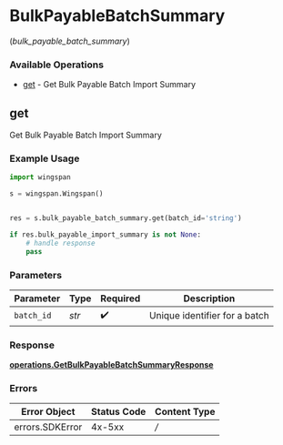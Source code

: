 # BulkPayableBatchSummary
(*bulk_payable_batch_summary*)

### Available Operations

* [get](#get) - Get Bulk Payable Batch Import Summary

## get

Get Bulk Payable Batch Import Summary

### Example Usage

```python
import wingspan

s = wingspan.Wingspan()


res = s.bulk_payable_batch_summary.get(batch_id='string')

if res.bulk_payable_import_summary is not None:
    # handle response
    pass
```

### Parameters

| Parameter                     | Type                          | Required                      | Description                   |
| ----------------------------- | ----------------------------- | ----------------------------- | ----------------------------- |
| `batch_id`                    | *str*                         | :heavy_check_mark:            | Unique identifier for a batch |


### Response

**[operations.GetBulkPayableBatchSummaryResponse](../../models/operations/getbulkpayablebatchsummaryresponse.md)**
### Errors

| Error Object    | Status Code     | Content Type    |
| --------------- | --------------- | --------------- |
| errors.SDKError | 4x-5xx          | */*             |
